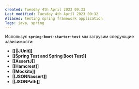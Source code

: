 ```yaml
---
created: Tuesday 4th April 2023 09:33
Last modified: Tuesday 4th April 2023 09:32
Aliases: testing spring framework application
Tags: java, spring
---
```


Используя **`spring-boot-starter-test`** мы загрузим следующие зависимости:

- **[[📙JUnit]]**
- **[[Spring Test and Spring Boot Test]]** 
- **[[AssertJ]]** 
- **[[Hamcrest]]**
- **[[Mockito]]**
- **[[JSONNassert]]**
- **[[JSONPath]]** 